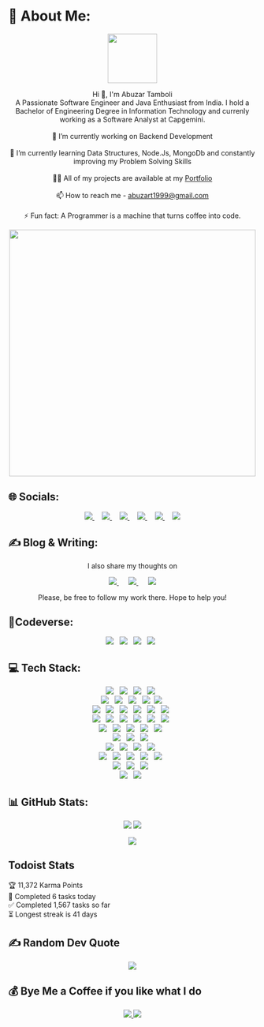 # 💫 About Me:
<div id="header" align="center">
  <img src="https://media.giphy.com/media/M9gbBd9nbDrOTu1Mqx/giphy.gif" width="100"/>
</div>
<p align='center'>
Hi 👋, I'm Abuzar Tamboli<br>A Passionate Software Engineer and Java Enthusiast from India. I hold a Bachelor of Engineering Degree in Information Technology and currenly working as a Software Analyst at Capgemini. <br><br>🔭 I’m currently working on Backend Development<br><br>🌱 I’m currently learning Data Structures, Node.Js, MongoDb and constantly improving my Problem Solving Skills<br><br>👨‍💻 All of my projects are available at my <a href="abuzareal.github.io"> Portfolio</a><br><br>📫 How to reach me - <a href="abuzart1999@gmail.com"> abuzart1999@gmail.com</a><br><br>⚡ Fun fact: A Programmer is a machine that turns coffee into code.
</p>

<div id="header" align="center">
  <img src="https://github.com/abuzareal/abuzareal/blob/main/DSC_0557%20(1).jpg" width="500"/>
</div>

## 🌐 Socials:

<p align='center'>
  
  <a href="https://www.linkedin.com/in/abuzart/">
    <img src="https://img.shields.io/badge/linkedin-%230077B5.svg?&style=for-the-badge&logo=linkedin&logoColor=white" />
  </a>&nbsp;&nbsp;&nbsp;
  <a href="https://instagram.com/abuzar.221b">
    <img src="https://img.shields.io/badge/instagram-%23E4405F.svg?&style=for-the-badge&logo=instagram&logoColor=white" />        
  </a>&nbsp;&nbsp;&nbsp;
  <a href="https://twitter.com/abuzareal">
    <img src="https://img.shields.io/badge/Twitter-1DA1F2?style=for-the-badge&logo=twitter&logoColor=white" />        
  </a>&nbsp;&nbsp;&nbsp;
  <a href="https://discordapp.com/users/abuzareal/">
    <img src="https://img.shields.io/badge/Discord-5865F2?style=for-the-badge&logo=discord&logoColor=white" />        
  </a>&nbsp;&nbsp;&nbsp;
  <a href="https://join.skype.com/invite/uvAEI9sd5Clj">
    <img src="https://img.shields.io/badge/Skype-00AFF0?style=for-the-badge&logo=skype&logoColor=white" />        
  </a>&nbsp;&nbsp;&nbsp;
  <a href="https://linktr.ee/abuzart">
    <img src="https://img.shields.io/badge/linktree-39E09B?style=for-the-badge&logo=linktree&logoColor=white" />        
  </a>
</p>

## ✍ Blog & Writing:
<p align='center'>
   I also share my thoughts on
  </p>
<p align='center'>
  <a href="https://medium.com/@abuzareal">
    <img src="https://img.shields.io/badge/Medium-12100E?style=for-the-badge&logo=medium&logoColor=white" />
  </a>&nbsp;&nbsp;&nbsp;&nbsp;
  <a href="https://abuzareal.hashnode.dev/">
    <img src="https://img.shields.io/badge/Hashnode-2962FF?style=for-the-badge&logo=hashnode&logoColor=white" />        
  </a>&nbsp;&nbsp;&nbsp;&nbsp;
  <a href="https://dev.to/abuzareal">
    <img src="https://img.shields.io/badge/dev.to-0A0A0A?style=for-the-badge&logo=devdotto&logoColor=white" />        
  </a>
  

  </p>
  <p align='center'>
   Please, be free to follow my work there. Hope to help you!
  </p>

## :sparkler:Codeverse:

<div align='center'>
  <a href="https://auth.geeksforgeeks.org/user/abuzareal/practice/"><img src="https://img.shields.io/badge/GeeksforGeeks-298D46?style=for-the-badge&logo=geeksforgeeks&logoColor=white"/></a>&nbsp;&nbsp;
  <a href="https://www.hackerrank.com/Abuzar"><img src="https://img.shields.io/badge/-Hackerrank-2EC866?style=for-the-badge&logo=HackerRank&logoColor=white"/></a>&nbsp;&nbsp;
  <a href="https://www.hackerearth.com/@abuzareal"><img src="https://img.shields.io/badge/HackerEarth-%232C3454.svg?&style=for-the-badge&logo=HackerEarth&logoColor=Blue"/></a>&nbsp;&nbsp;
  <a href="https://leetcode.com/abuzart-dev/"><img src="https://img.shields.io/badge/-LeetCode-FFA116?style=for-the-badge&logo=LeetCode&logoColor=black"/></a>&nbsp;&nbsp;
</div>

## 💻 Tech Stack:

 <div align='center'>
  <img src="https://img.shields.io/badge/Java-ED8B00?style=for-the-badge&logo=java&logoColor=white"/>&nbsp;&nbsp;
  <img src="https://img.shields.io/badge/C-00599C?style=for-the-badge&logo=c&logoColor=white"/>&nbsp;&nbsp;
  <img src="https://img.shields.io/badge/C%2B%2B-00599C?style=for-the-badge&logo=c%2B%2B&logoColor=white"/>&nbsp;&nbsp;
  <img src="https://img.shields.io/badge/Python-FFD43B?style=for-the-badge&logo=python&logoColor=blue" />&nbsp;&nbsp;
 </div>
  
  <div align='center'>
   <img src="https://img.shields.io/badge/HTML5-E34F26?style=for-the-badge&logo=html5&logoColor=white"/>&nbsp;&nbsp;
   <img src="https://img.shields.io/badge/CSS3-1572B6?style=for-the-badge&logo=css3&logoColor=white"/>&nbsp;&nbsp;   
   <img src="https://img.shields.io/badge/JavaScript-323330?style=for-the-badge&logo=javascript&logoColor=F7DF1E"/>&nbsp;&nbsp;
   <img src="https://img.shields.io/badge/Bootstrap-563D7C?style=for-the-badge&logo=bootstrap&logoColor=white" />&nbsp;
   <img src="https://img.shields.io/badge/React-20232A?style=for-the-badge&logo=react&logoColor=61DAFB" />&nbsp;
  </div>
  
  <div align='center'>
   <img src="https://img.shields.io/badge/Node.js-339933?style=for-the-badge&logo=nodedotjs&logoColor=white" />&nbsp;&nbsp;
   <img src="https://img.shields.io/badge/Express.js-000000?style=for-the-badge&logo=express&logoColor=white" />&nbsp;&nbsp;
   <img src="https://img.shields.io/badge/MySQL-005C84?style=for-the-badge&logo=mysql&logoColor=white" />&nbsp;&nbsp;
   <img src="https://img.shields.io/badge/MongoDB-4EA94B?style=for-the-badge&logo=mongodb&logoColor=white" />&nbsp;&nbsp;
   <img src="https://img.shields.io/badge/Postman-FF6C37?style=for-the-badge&logo=Postman&logoColor=white" />&nbsp;&nbsp;
   <img src="https://img.shields.io/badge/Pug-E3C29B?style=for-the-badge&logo=pug&logoColor=black" />&nbsp;&nbsp;
  </div>
  
  
  <div align='center'>
   <img src="https://img.shields.io/badge/microsoft%20azure-0089D6?style=for-the-badge&logo=microsoft-azure&logoColor=white" />&nbsp;&nbsp;
   <img src="https://img.shields.io/badge/Azure_DevOps-0078D7?style=for-the-badge&logo=azure-devops&logoColor=white" />&nbsp;&nbsp;
   <img src="https://img.shields.io/badge/Docker-2CA5E0?style=for-the-badge&logo=docker&logoColor=white" />&nbsp;&nbsp;
   <img src="https://img.shields.io/badge/Jenkins-D24939?style=for-the-badge&logo=Jenkins&logoColor=white" />&nbsp;&nbsp;
   <img src="https://img.shields.io/badge/kubernetes-326ce5.svg?&style=for-the-badge&logo=kubernetes&logoColor=white" />&nbsp;&nbsp;
   <img src="https://img.shields.io/badge/Terraform-7B42BC?style=for-the-badge&logo=terraform&logoColor=white" />&nbsp;&nbsp;
  </div>
  
  
  <div align='center'>
  <img src="https://img.shields.io/badge/Android-3DDC84?style=for-the-badge&logo=android&logoColor=white"/>&nbsp;&nbsp;
  <img src="https://img.shields.io/badge/Kali_Linux-557C94?style=for-the-badge&logo=kali-linux&logoColor=white"/>&nbsp;&nbsp;
  <img src="https://img.shields.io/badge/mac%20os-000000?style=for-the-badge&logo=apple&logoColor=white"/>&nbsp;&nbsp;
  <img src="https://img.shields.io/badge/Ubuntu-E95420?style=for-the-badge&logo=ubuntu&logoColor=white"/>&nbsp;&nbsp;
  <img src="https://img.shields.io/badge/Windows-0078D6?style=for-the-badge&logo=windows&logoColor=white"/>&nbsp;&nbsp;
  </div>
  
  
  
  <div align='center'>
    <img src="https://img.shields.io/badge/freecodecamp-27273D?style=for-the-badge&logo=freecodecamp&logoColor=white"/>&nbsp;&nbsp;
  <img src="https://img.shields.io/badge/Coursera-0056D2?style=for-the-badge&logo=Coursera&logoColor=white"/>&nbsp;&nbsp;
  <img src="https://img.shields.io/badge/Udemy-EC5252?style=for-the-badge&logo=Udemy&logoColor=white"/>&nbsp;&nbsp;
  </div>
  
  <div align='center'>
  <img src="https://img.shields.io/badge/Counter_Strike-000000?style=for-the-badge&logo=counter-strike&logoColor=white"/>&nbsp;&nbsp;
  <img src="https://img.shields.io/badge/Battle.net-000?style=for-the-badge&logo=battle.net&logoColor=148EFF"/>&nbsp;&nbsp;
  <img src="https://img.shields.io/badge/Epic%20Games-313131?style=for-the-badge&logo=Epic%20Games&logoColor=white"/>&nbsp;&nbsp;
  <img src="https://img.shields.io/badge/Steam-000000?style=for-the-badge&logo=steam&logoColor=white"/>&nbsp;&nbsp;
  </div>
  
  <div align='center'>
  <img src="https://img.shields.io/badge/Eclipse-2C2255?style=for-the-badge&logo=eclipse&logoColor=white"/>&nbsp;&nbsp;
  <img src="https://img.shields.io/badge/IntelliJ_IDEA-000000.svg?style=for-the-badge&logo=intellij-idea&logoColor=white"/>&nbsp;&nbsp;
  <img src="https://img.shields.io/badge/Notepad++-90E59A.svg?style=for-the-badge&logo=notepad%2B%2B&logoColor=black"/>&nbsp;&nbsp;
  <img src="https://img.shields.io/badge/sublime_text-%23575757.svg?&style=for-the-badge&logo=sublime-text&logoColor=important"/>&nbsp;&nbsp;
  <img src="https://img.shields.io/badge/VSCode-0078D4?style=for-the-badge&logo=visual%20studio%20code&logoColor=white"/>&nbsp;&nbsp;
  </div>
  
  <div align='center'>
   <img src="https://img.shields.io/badge/Adobe%20Lightroom-31A8FF?style=for-the-badge&logo=Adobe%20Lightroom&logoColor=white" />&nbsp;&nbsp;
   <img src="https://img.shields.io/badge/Adobe%20Premiere%20Pro-9999FF?style=for-the-badge&logo=Adobe%20Premiere%20Pro&logoColor=white" />&nbsp;&nbsp;
   <img src="https://img.shields.io/badge/Canva-%2300C4CC.svg?&style=for-the-badge&logo=Canva&logoColor=white" />&nbsp;&nbsp;
   </div>
   
   <div align='center'>
   <img src="https://img.shields.io/badge/Notion-000000?style=for-the-badge&logo=notion&logoColor=white" />&nbsp;&nbsp;
   <img src="https://img.shields.io/badge/Todoist-E44332?style=for-the-badge&logo=todoist&logoColor=white" />&nbsp;&nbsp;
   </div>
   
   
## 📊 GitHub Stats:

<p align='center'> <img src="https://github-readme-stats.vercel.app/api?username=abuzareal&theme=nightowl&hide_border=true&include_all_commits=true&count_private=true" />
 <img src="https://github-readme-streak-stats.herokuapp.com/?user=abuzareal&theme=nightowl&hide_border=true" />
</p>
<p align='center'>
  <img src="https://github-readme-stats.vercel.app/api/top-langs/?username=abuzareal&theme=nightowl&hide_border=true&include_all_commits=true&count_private=true&layout=compact"/>
</p>

## Todoist Stats

<!-- TODO-IST:START -->
🏆  11,372 Karma Points           
🌸  Completed 6 tasks today           
✅  Completed 1,567 tasks so far           
⏳  Longest streak is 41 days
<!-- TODO-IST:END -->


## ✍️ Random Dev Quote
<p align='center'>
  <img src="https://quotes-github-readme.vercel.app/api?type=horizontal&theme=radical"/>
</p>


  ## 💰 Bye Me a Coffee if you like what I do
  <p align='center'>
    <a href="https://buymeacoffee.com/abuzareal">
    <img src="https://img.shields.io/badge/Buy%20Me%20a%20Coffee-ffdd00?style=for-the-badge&logo=buy-me-a-coffee&logoColor=black" />        
    </a>
  <a href="https://paypal.me/AbuzarTamboli">
    <img src="https://img.shields.io/badge/PayPal-00457C?style=for-the-badge&logo=paypal&logoColor=white" />        
    </a>
  </p>
  

  
